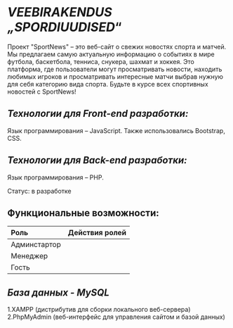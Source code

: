 # _VEEBIRAKENDUS „SPORDIUUDISED_“ 

Проект "SportNews" – это веб-сайт о свежих новостях спорта и матчей. Мы предлагаем самую актуальную информацию о событиях в мире футбола, баскетбола, тенниса, снукера, шахмат и хоккея. Это платформа, где пользователи могут просматривать новости, находить любимых игроков и просматривать интересные матчи выбрав нужную для себя категорию вида спорта. Будьте в курсе всех спортивных новостей с SportNews!

## _Технологии для Front-end разработки:_
Язык программирования – JavaScript. Также использовались Bootstrap, CSS.

## _Технологии для Back-end разработки:_
Язык программирования – PHP.

Статус: в разработке
## Функциональные возможности:
| Роль |  Действия ролей  | 
|:-----|:--------:|
| Админстартор  | |
| Менеджер   |   | 
| Гость  |  |   
## _База данных - MySQL_
1.XAMPP (дистрибутив для сборки локального веб-сервера)
2.PhpMyAdmin (веб-интерфейс для управления сайтом и базой данных)
